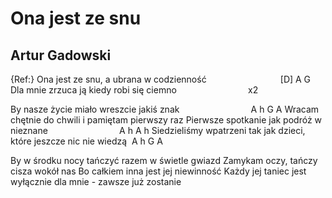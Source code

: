 # Ona jest ze snu
## Artur Gadowski


{Ref:}
Ona jest ze snu, a ubrana w codzienność                              [D] A G
Dla mnie zrzuca ją kiedy robi się ciemno                             x2

By nasze życie miało wreszcie jakiś znak                             A h G A
Wracam chętnie do chwili i pamiętam pierwszy raz
Pierwsze spotkanie jak podróż w nieznane                             A h A h
Siedzieliśmy wpatrzeni tak jak dzieci, które jeszcze nic nie wiedzą  A h G A

By w środku nocy tańczyć razem w świetle gwiazd
Zamykam oczy, tańczy cisza wokół nas
Bo całkiem inna jest jej niewinność
Każdy jej taniec jest wyłącznie dla mnie - zawsze już zostanie


